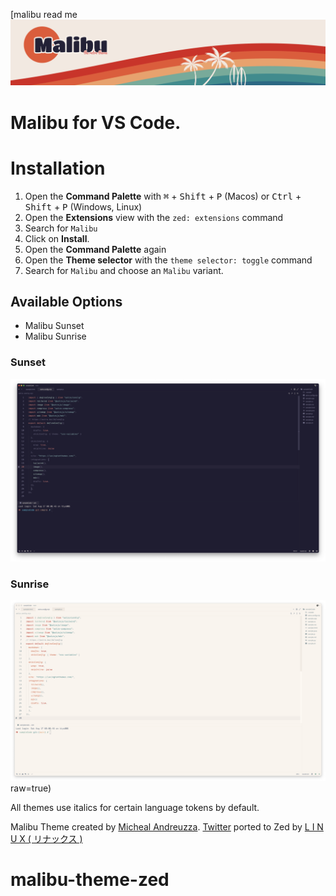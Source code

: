 [malibu read me![Cover](https://github.com/michael-andreuzza/malibu-theme-zed/blob/main/assets/cover.png?raw=true)


# Malibu for VS Code.

# Installation

1. Open the **Command Palette** with <kbd>⌘</kbd> + <kbd>Shift</kbd> + <kbd>P</kbd> (Macos) or <kbd>Ctrl</kbd> + <kbd>Shift</kbd> + <kbd>P</kbd> (Windows, Linux)
2. Open the **Extensions** view with the `zed: extensions` command
3. Search for `Malibu`
4. Click on **Install**.
5. Open the **Command Palette** again
6. Open the **Theme selector** with the `theme selector: toggle` command
7. Search for `Malibu` and choose an `Malibu` variant.


## Available Options
- Malibu Sunset
- Malibu Sunrise

### Sunset
![VS Code Marketplace](https://github.com/michael-andreuzza/malibu-theme-zed/blob/main/assets/malibu-sunset.png?raw=true)
### Sunrise
![VS Code Marketplace](https://github.com/michael-andreuzza/malibu-theme-zed/blob/main/assets/malibu-sunrise.png?raw=true)
raw=true)


All themes use italics for certain language tokens by default.


Malibu Theme created by [Micheal Andreuzza](https://github.com/michael-andreuzza).
[Twitter](https://twitter.com/Mike_Andreuzza) ported to Zed by [L I N U X ( リナックス )](https://github.com/linuxmobile)


# malibu-theme-zed
